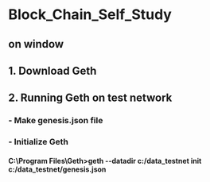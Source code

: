 # Block_Chain_Self_Study
on window
-----------------

## 1. Download Geth

## 2. Running Geth on test network
### - Make genesis.json file
### - Initialize Geth
#### C:\Program Files\Geth>geth --datadir c:/data_testnet init c:/data_testnet/genesis.json
